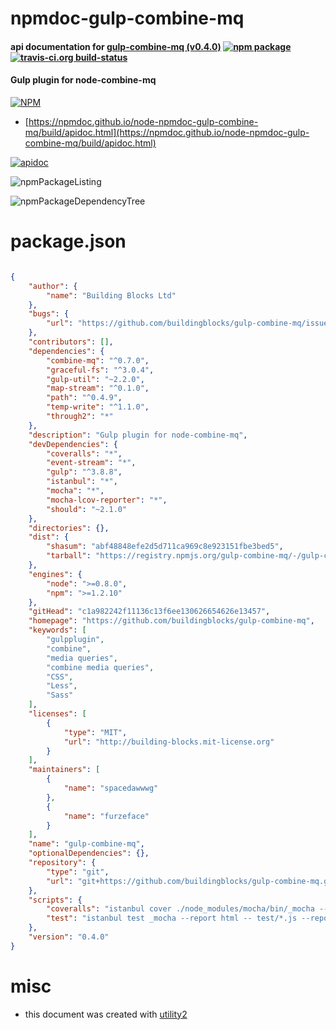 # npmdoc-gulp-combine-mq

#### api documentation for  [gulp-combine-mq (v0.4.0)](https://github.com/buildingblocks/gulp-combine-mq)  [![npm package](https://img.shields.io/npm/v/npmdoc-gulp-combine-mq.svg?style=flat-square)](https://www.npmjs.org/package/npmdoc-gulp-combine-mq) [![travis-ci.org build-status](https://api.travis-ci.org/npmdoc/node-npmdoc-gulp-combine-mq.svg)](https://travis-ci.org/npmdoc/node-npmdoc-gulp-combine-mq)

#### Gulp plugin for node-combine-mq

[![NPM](https://nodei.co/npm/gulp-combine-mq.png?downloads=true&downloadRank=true&stars=true)](https://www.npmjs.com/package/gulp-combine-mq)

- [https://npmdoc.github.io/node-npmdoc-gulp-combine-mq/build/apidoc.html](https://npmdoc.github.io/node-npmdoc-gulp-combine-mq/build/apidoc.html)

[![apidoc](https://npmdoc.github.io/node-npmdoc-gulp-combine-mq/build/screenCapture.buildCi.browser.%252Ftmp%252Fbuild%252Fapidoc.html.png)](https://npmdoc.github.io/node-npmdoc-gulp-combine-mq/build/apidoc.html)

![npmPackageListing](https://npmdoc.github.io/node-npmdoc-gulp-combine-mq/build/screenCapture.npmPackageListing.svg)

![npmPackageDependencyTree](https://npmdoc.github.io/node-npmdoc-gulp-combine-mq/build/screenCapture.npmPackageDependencyTree.svg)



# package.json

```json

{
    "author": {
        "name": "Building Blocks Ltd"
    },
    "bugs": {
        "url": "https://github.com/buildingblocks/gulp-combine-mq/issues"
    },
    "contributors": [],
    "dependencies": {
        "combine-mq": "^0.7.0",
        "graceful-fs": "^3.0.4",
        "gulp-util": "~2.2.0",
        "map-stream": "^0.1.0",
        "path": "^0.4.9",
        "temp-write": "^1.1.0",
        "through2": "*"
    },
    "description": "Gulp plugin for node-combine-mq",
    "devDependencies": {
        "coveralls": "*",
        "event-stream": "*",
        "gulp": "^3.8.8",
        "istanbul": "*",
        "mocha": "*",
        "mocha-lcov-reporter": "*",
        "should": "~2.1.0"
    },
    "directories": {},
    "dist": {
        "shasum": "abf48848efe2d5d711ca969c8e923151fbe3bed5",
        "tarball": "https://registry.npmjs.org/gulp-combine-mq/-/gulp-combine-mq-0.4.0.tgz"
    },
    "engines": {
        "node": ">=0.8.0",
        "npm": ">=1.2.10"
    },
    "gitHead": "c1a982242f11136c13f6ee130626654626e13457",
    "homepage": "https://github.com/buildingblocks/gulp-combine-mq",
    "keywords": [
        "gulpplugin",
        "combine",
        "media queries",
        "combine media queries",
        "CSS",
        "Less",
        "Sass"
    ],
    "licenses": [
        {
            "type": "MIT",
            "url": "http://building-blocks.mit-license.org"
        }
    ],
    "maintainers": [
        {
            "name": "spacedawwwg"
        },
        {
            "name": "furzeface"
        }
    ],
    "name": "gulp-combine-mq",
    "optionalDependencies": {},
    "repository": {
        "type": "git",
        "url": "git+https://github.com/buildingblocks/gulp-combine-mq.git"
    },
    "scripts": {
        "coveralls": "istanbul cover ./node_modules/mocha/bin/_mocha --report lcovonly -- -R spec && cat ./coverage/lcov.info | ./node_modules/coveralls/bin/coveralls.js && rm -rf ./coverage",
        "test": "istanbul test _mocha --report html -- test/*.js --reporter spec"
    },
    "version": "0.4.0"
}
```



# misc
- this document was created with [utility2](https://github.com/kaizhu256/node-utility2)
